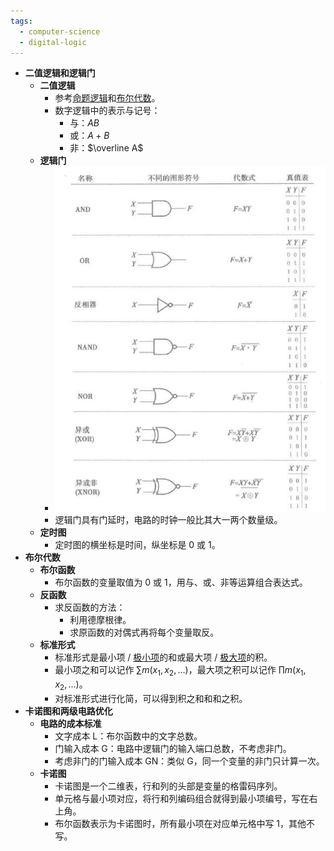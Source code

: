 ```yaml
---
tags:
  - computer-science
  - digital-logic
---
```

- **二值逻辑和逻辑门**
	- **二值逻辑**
		- 参考[命题逻辑](/pages/mathematics/discrete-mathematics/proposition-logic.md)和[布尔代数](/pages/mathematics/discrete-mathematics/lattice.md#l7cahh)。
		- 数字逻辑中的表示与记号：
			- 与：$AB$
			- 或：$A+B$
			- 非：$\overline A$
	- **逻辑门**
		- ![](assets-combinational-logic-circuit/gates.png)
		- 逻辑门具有门延时，电路的时钟一般比其大一两个数量级。
	- **定时图**
		- 定时图的横坐标是时间，纵坐标是 $0$ 或 $1$。
- **布尔代数**
	- **布尔函数**
		- 布尔函数的变量取值为 $0$ 或 $1$，用与、或、非等运算组合表达式。
	- **反函数**
		- 求反函数的方法：
			- 利用德摩根律。
			- 求原函数的对偶式再将每个变量取反。
	- **标准形式**
		- 标准形式是最小项 / [极小项](/pages/mathematics/discrete-mathematics/proposition-logic-calculation.md#nh6buf)的和或最大项 / [极大项](/pages/mathematics/discrete-mathematics/proposition-logic-calculation.md#nh6buf)的积。
		- 最小项之和可以记作 $\sum m(x_1,x_2,\dots)$，最大项之积可以记作 $\prod m(x_1,x_2,\dots)$。
		- 对标准形式进行化简，可以得到积之和和和之积。
- **卡诺图和两级电路优化**
	- **电路的成本标准**
		- 文字成本 L：布尔函数中的文字总数。
		- 门输入成本 G：电路中逻辑门的输入端口总数，不考虑非门。
		- 考虑非门的门输入成本 GN：类似 G，同一个变量的非门只计算一次。
	- **卡诺图**
		- 卡诺图是一个二维表，行和列的头部是变量的格雷码序列。
		- 单元格与最小项对应，将行和列编码组合就得到最小项编号，写在右上角。
		- 布尔函数表示为卡诺图时，所有最小项在对应单元格中写 $1$，其他不写。
